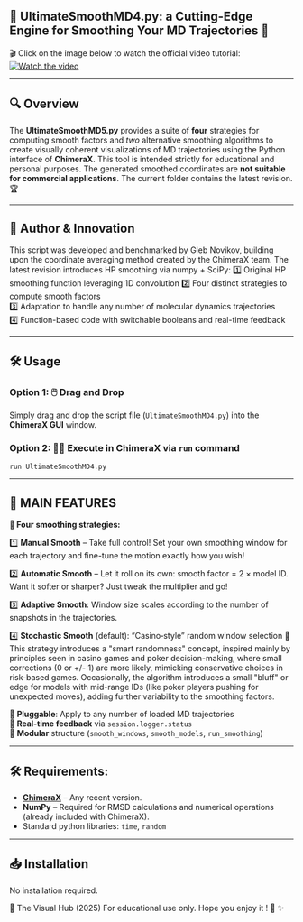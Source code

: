 ## 👑 UltimateSmoothMD4.py: a Cutting-Edge Engine for Smoothing Your MD Trajectories 🐍 ##  
🎬 Click on the image below to watch the official video tutorial: 
[![Watch the video](https://img.youtube.com/vi/PmYpPBrRaw8/maxresdefault.jpg)](https://www.youtube.com/watch?v=PmYpPBrRaw8)

---
## 🔍 Overview

The **UltimateSmoothMD5.py** provides a suite of **four** strategies for computing smooth factors and *two* alternative smoothing algorithms to create visually coherent visualizations of MD trajectories using the Python interface of **ChimeraX**. This tool is intended strictly for educational and personal purposes. The generated smoothed coordinates are **not suitable for commercial applications**. The current folder contains the latest revision. 🏆

---
## 👤 Author & Innovation

This script was developed and benchmarked by Gleb Novikov, building upon the coordinate averaging method created by the ChimeraX team. The latest revision introduces HP smoothing via numpy + SciPy:
1️⃣ Original HP smoothing function leveraging 1D convolution
2️⃣ Four distinct strategies to compute smooth factors  
3️⃣ Adaptation to handle any number of molecular dynamics trajectories  
4️⃣ Function-based code with switchable booleans and real-time feedback  

---
## 🛠️ Usage

### Option 1: 🖱️ Drag and Drop  
Simply drag and drop the script file (`UltimateSmoothMD4.py`) into the **ChimeraX GUI** window.  
### Option 2: 🏃‍♂️ Execute in ChimeraX via `run` command
`run UltimateSmoothMD4.py`

---

## 🚀 MAIN FEATURES

**🧠 Four smoothing strategies:**

1️⃣ **Manual Smooth** – Take full control! Set your own smoothing window for each trajectory and fine-tune the motion exactly how you wish!

2️⃣ **Automatic Smooth** – Let it roll on its own: smooth factor = 2 × model ID. Want it softer or sharper? Just tweak the multiplier and go!

3️⃣ **Adaptive Smooth**: Window size scales according to the number of snapshots in the trajectories.

4️⃣ **Stochastic Smooth** (default): “Casino‑style” random window selection 🎲 This strategy introduces a "smart randomness" concept, inspired mainly by principles seen in casino games and poker decision-making, where small corrections (0 or +/- 1) are more likely, mimicking conservative choices in risk-based games. Occasionally, the algorithm introduces a small "bluff" or edge for models with mid-range IDs (like poker players pushing for unexpected moves), adding further variability to the smoothing factors.

🔌 **Pluggable**: Apply to any number of loaded MD trajectories  
💬 **Real-time feedback** via `session.logger.status`  
🧩 **Modular** structure (`smooth_windows`, `smooth_models`, `run_smoothing`)  


---

## 🛠️ Requirements:

- **[ChimeraX](https://www.cgl.ucsf.edu/chimerax/)** – Any recent version.
- **NumPy** – Required for RMSD calculations and numerical operations (already included with ChimeraX).
- Standard python libraries: `time`, `random`

---

## 📥 Installation

No installation required.


👤 The Visual Hub (2025)
For educational use only.
Hope you enjoy it ! 🧡 ✨
